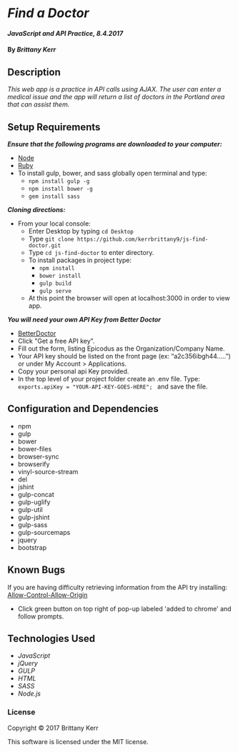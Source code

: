 # _Find a Doctor_

#### _JavaScript and API Practice, 8.4.2017_

#### By _**Brittany Kerr**_

## Description

_This web app is a practice in API calls using AJAX. The user can enter a medical issue and the app will return a list of doctors in the Portland area that can assist them._

## Setup Requirements

_**Ensure that the following programs are downloaded to your computer:**_

  * [Node](https://nodejs.org/en/)
  * [Ruby](https://www.ruby-lang.org/en/downloads/)
  * To install gulp, bower, and sass globally open terminal and type:
    * `npm install gulp -g`
    * `npm install bower -g`
    * `gem install sass`

_**Cloning directions:**_
  * From your local console:
    * Enter Desktop by typing `cd Desktop`
    * Type `git clone https://github.com/kerrbrittany9/js-find-doctor.git`
    * Type `cd js-find-doctor` to enter directory.
    * To install packages in project type:
      * `npm install`
      * `bower install`
      * `gulp build`
      * `gulp serve`
    * At this point the browser will open at localhost:3000 in order to view app.

_**You will need your own API Key from Better Doctor**_
  * [BetterDoctor](https://developer.betterdoctor.com/)
  * Click "Get a free API key".
  * Fill out the form, listing Epicodus as the Organization/Company Name.
  * Your API key should be listed on the front page (ex: “a2c356ibgh44…..”)      or under My Account > Applications.
  * Copy your personal api Key provided.
  * In the top level of your project folder create an .env file. Type: `exports.apiKey = "YOUR-API-KEY-GOES-HERE"; ` and save the file.

## Configuration and Dependencies
* npm
* gulp
* bower
* bower-files
* browser-sync
* browserify
* vinyl-source-stream
* del
* jshint
* gulp-concat
* gulp-uglify
* gulp-util
* gulp-jshint
* gulp-sass
* gulp-sourcemaps
* jquery
* bootstrap

## Known Bugs

If you are having difficulty retrieving information from the API try installing: [Allow-Control-Allow-Origin](https://chrome.google.com/webstore/detail/allow-control-allow-origi/nlfbmbojpeacfghkpbjhddihlkkiljbi?hl=en)
  * Click green button on top right of pop-up labeled 'added to chrome' and follow prompts.
  
## Technologies Used

* _JavaScript_
* _jQuery_
* _GULP_
* _HTML_
* _SASS_
* _Node.js_

### License

Copyright &copy; 2017 Brittany Kerr

This software is licensed under the MIT license.
